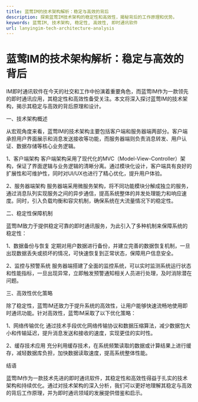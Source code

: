 ```yaml
---
title: 蓝莺IM的技术架构解析：稳定与高效的背后
description: 探索蓝莺IM技术架构的稳定性和高效性，揭秘背后的工作原理和优势。
keywords: 蓝莺IM, 技术架构, 稳定性, 高效性, 即时通讯软件
url: lanyingim-tech-architecture-analysis
---
```


# 蓝莺IM的技术架构解析：稳定与高效的背后

IM即时通讯软件在今天的社交和工作中扮演着重要角色，而蓝莺IM作为一款领先的即时通讯应用，其稳定性和高效性备受关注。本文将深入探讨蓝莺IM的技术架构，揭示其稳定与高效的背后原理和设计。

一、技术架构概述

从宏观角度来看，蓝莺IM的技术架构主要包括客户端和服务器端两部分。客户端承担用户界面展示和消息发送接收等功能，而服务器端则负责消息转发、用户认证、数据存储等核心业务逻辑。

1、客户端架构
客户端架构采用了现代化的MVC（Model-View-Controller）架构，保证了界面逻辑与业务逻辑的清晰分离。通过模块化设计，客户端具有良好的扩展性和可维护性，同时对UI/UX也进行了精心优化，提升用户体验。

2、服务器端架构
服务器端采用微服务架构，将不同功能模块分解成独立的服务，通过消息队列实现服务之间的异步通信，提高系统整体的并发处理能力和响应速度。同时，引入负载均衡和容灾机制，确保系统在大流量情况下的稳定性。

二、稳定性保障机制

蓝莺IM致力于提供稳定可靠的即时通讯服务，为此引入了多种机制来保障系统的稳定性：

1、数据备份与恢复
定期对用户数据进行备份，并建立完善的数据恢复机制，一旦出现数据丢失或损坏的情况，可快速恢复到正常状态，保障用户信息安全。

2、监控与预警系统
服务器端搭建了全面的监控系统，可以实时监测系统运行状态和性能指标，一旦出现异常，立即触发预警通知相关人员进行处理，及时消除潜在问题。

三、高效性优化策略

除了稳定性，蓝莺IM还致力于提升系统的高效性，让用户能够快速流畅地使用即时通讯功能。针对高效性，蓝莺IM采取了以下优化策略：

1、网络传输优化
通过技术手段优化网络传输协议和数据压缩算法，减少数据包大小和传输延迟，提升消息发送和接收的速度，实现更佳的实时性。

2、缓存技术应用
充分利用缓存技术，在系统频繁读取的数据或计算结果上进行缓存，减轻数据库负担，加快数据读取速度，提高系统整体性能。

结语

蓝莺IM作为一款技术先进的即时通讯软件，其稳定性和高效性得益于扎实的技术架构和持续优化。通过对技术架构的深入分析，我们可以更好地理解其稳定与高效的背后工作原理，并为即时通讯领域的发展提供借鉴和启示。